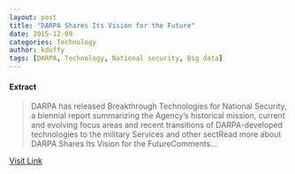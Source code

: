 ```yaml
---
layout: post
title: "DARPA Shares Its Vision for the Future"
date: 2015-12-09
categories: Technology
author: kduffy
tags: [DARPA, Technology, National security, Big data]
---
```





#### Extract
>﻿DARPA has released Breakthrough Technologies for National Security, a biennial report summarizing the Agency’s historical mission, current and evolving focus areas and recent transitions of DARPA-developed technologies to the military Services and other sectRead more about DARPA Shares Its Vision for the FutureComments...



[Visit Link](http://www.pddnet.com/news/2015/03/darpa-shares-its-vision-future)


